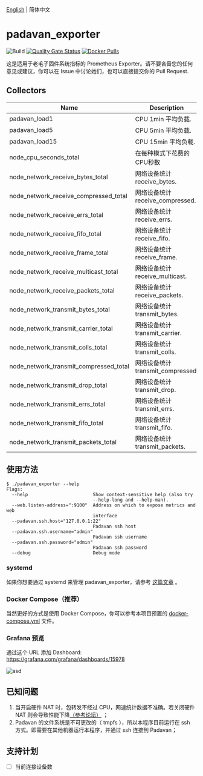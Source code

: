 [English](./README.md) | 简体中文

# padavan_exporter
![Build](https://github.com/Bpazy/padavan_exporter/workflows/Build/badge.svg)
[![Quality Gate Status](https://sonarcloud.io/api/project_badges/measure?project=Bpazy_padavan_exporter&metric=alert_status)](https://sonarcloud.io/dashboard?id=Bpazy_padavan_exporter)
[![Docker Pulls](https://img.shields.io/docker/pulls/bpazy/padavan_exporter)](https://hub.docker.com/r/bpazy/padavan_exporter)

这是适用于老毛子固件系统指标的 Prometheus Exporter。请不要吝啬您的任何意见或建议，你可以在 Issue 中讨论她们，也可以直接提交你的 Pull Request.

## Collectors
| Name                                   | Description                 |
|----------------------------------------|-----------------------------|
| padavan_load1                          | CPU 1min 平均负载.              | 
| padavan_load5                          | CPU 5min 平均负载.              | 
| padavan_load15                         | CPU 15min 平均负载.             | 
| node_cpu_seconds_total                 | 在每种模式下花费的CPU秒数              |
| node_network_receive_bytes_total       | 网络设备统计 receive_bytes.       |
| node_network_receive_compressed_total  | 网络设备统计 receive_compressed.  |
| node_network_receive_errs_total        | 网络设备统计 receive_errs.        |
| node_network_receive_fifo_total        | 网络设备统计 receive_fifo.        |
| node_network_receive_frame_total       | 网络设备统计 receive_frame.       |
| node_network_receive_multicast_total   | 网络设备统计 receive_multicast.   |
| node_network_receive_packets_total     | 网络设备统计 receive_packets.     |
| node_network_transmit_bytes_total      | 网络设备统计 transmit_bytes.      |
| node_network_transmit_carrier_total    | 网络设备统计 transmit_carrier.    |
| node_network_transmit_colls_total      | 网络设备统计 transmit_colls.      |
| node_network_transmit_compressed_total | 网络设备统计 transmit_compressed. |
| node_network_transmit_drop_total       | 网络设备统计 transmit_drop.       |
| node_network_transmit_errs_total       | 网络设备统计 transmit_errs.       |
| node_network_transmit_fifo_total       | 网络设备统计 transmit_fifo.       |
| node_network_transmit_packets_total    | 网络设备统计 transmit_packets.    |

## 使用方法
```shell
$ ./padavan_exporter --help
Flags:
  --help                        Show context-sensitive help (also try
                                --help-long and --help-man).
  --web.listen-address=":9100"  Address on which to expose metrics and web
                                interface
  --padavan.ssh.host="127.0.0.1:22"
                                Padavan ssh host
  --padavan.ssh.username="admin"
                                Padavan ssh username
  --padavan.ssh.password="admin"
                                Padavan ssh password
  --debug                       Debug mode
```

### systemd
如果你想要通过 systemd 来管理 padavan_exporter，请参考 [这篇文章](https://blog.csdn.net/hanziyuan08/article/details/107749078) 。

### Docker Compose（推荐）
当然更好的方式是使用 Docker Compose，你可以参考本项目预置的 [docker-compose.yml](./docker-compose.yml) 文件。

### Grafana 预览
通过这个 URL 添加 Dashboard: https://grafana.com/grafana/dashboards/15978

![asd](https://user-images.githubusercontent.com/9838749/160107401-1afbcb8a-8338-476a-8f0e-ed7d801e37b7.png)


## 已知问题
1. 当开启硬件 NAT 时，包转发不经过 CPU，网速统计数据不准确。若关闭硬件 NAT 则会导致性能下降[（参考论坛）](https://www.right.com.cn/forum/thread-4043290-1-1.html) ；
2. Padavan 的文件系统是不可更改的（ tmpfs ），所以本程序目前运行在 ssh 方式。即需要在其他机器运行本程序，并通过 ssh 连接到 Padavan；

## 支持计划
- [ ] 当前连接设备数
